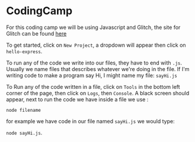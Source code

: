 # CodingCamp

For this coding camp we will be using Javascript and Glitch, the site for Glitch can be found [here](https://glitch.com/)

To get started, click on `New Project`, a dropdown will appear then click on `hello-express`.

To run any of the code we write into our files, they have to end with `.js`. Usually we name files
that describes whatever we're doing in the file. If I'm writing code to make a program say Hi, I might
name my file: `sayHi.js`

To Run any of the code written in a file, click on `Tools` in the bottom left corner of the page, then click on 
`Logs`, then `Console`. A black screen should appear, next to run the code we have inside a file we use :

`node filename`   

for example we have code in our file named `sayHi.js` we would type:  

`node sayHi.js`. 
